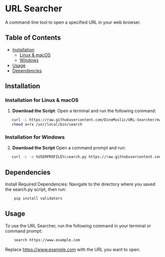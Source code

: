 # URL Searcher

A command-line tool to open a specified URL in your web browser.

## Table of Contents

- [Installation](#installation)
  - [Linux & macOS](#installation-for-linux-&-macOS)
  - [Windows](#installation-for-windows)
- [Usage](#usage)
- [Dependencies](#dependencies)

## Installation

### Installation for Linux & macOS

1. **Download the Script**:
   Open a terminal and run the following command:
```bash
   curl -L https://raw.githubusercontent.com/DinoMuslic/URL-Searcher/main/search -o /usr/local/bin/search
   chmod a+rx /usr/local/bin/search
```

### Installation for Windows

2. **Download the Script**
    Open a command prompt and run:
```bash
   curl -L -o %USERPROFILE%\search.py https://raw.githubusercontent.com/DinoMuslic/URL-Searcher/main/search.py
```

## Dependencies
Install Required Dependencies: Navigate to the directory where you saved the search.py script, then run:
```bash
    pip install validators
```


## Usage 
To use the URL Searcher, run the following command in your terminal or command prompt:
```bash
    search https://www.example.com
```

Replace https://www.example.com with the URL you want to open.